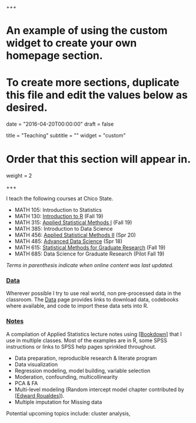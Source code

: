 +++
# An example of using the custom widget to create your own homepage section.
# To create more sections, duplicate this file and edit the values below as desired.

date = "2016-04-20T00:00:00"
draft = false

title = "Teaching"
subtitle = ""
widget = "custom"

# Order that this section will appear in.
weight = 2

+++

I teach the following courses at Chico State. 

- MATH 105: Introduction to Statistics 
- MATH 130: [Introduction to R](https://norcalbiostat.github.io/MATH130/) (Fall 19)
- MATH 315: [Applied Statistical Methods I](https://norcalbiostat.github.io/MATH315/) (Fall 19)
- MATH 385: Introduction to Data Science 
- MATH 456: [Applied Statistical Methods II](https://norcalbiostat.github.io/MATH456/) (Spr 20)
- MATH 485: [Advanced Data Science](https://norcalbiostat.github.io/ADS/) (Spr 18)
- MATH 615: [Statistical Methods for Graduate Research](https://norcalbiostat.github.io/MATH615/) (Fall 19)
- MATH 685: Data Science for Graduate Research (Pilot Fall 19)

_Terms in parenthesis indicate when online content was last updated._

### [Data](data/)
Wherever possible I try to use real world, non pre-processed data in the classroom. The [Data](data/) page provides links to download data, codebooks where available, and code to import these data sets into R. 


### [Notes](https://norcalbiostat.github.io/AppliedStatistics_notes/)
A compilation of Applied Statistics lecture notes using [[Bookdown]](https://bookdown.org/) that I use in multiple classes. Most of the examples are in R, some SPSS instructions or links to SPSS help pages sprinkled throughout. 

* Data preparation, reproducible research & literate program
* Data visualization
* Regression modeling, model building, variable selection
* Moderation, confounding, multicollinearity
* PCA & FA
* Multi-level modeling (Random intercept model chapter contributed by [[Edward Roualdes]](https://roualdes.us/)). 
* Multiple imputation for Missing data 

Potential upcoming topics include: cluster analysis, 

